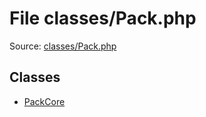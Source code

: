 File classes/Pack.php
=========

Source: [classes/Pack.php](https://github.com/PrestaShop/PrestaShop/blob/1.6.0.10/classes/Pack.php)


Classes
-------

* [PackCore](class.PackCore.md)

